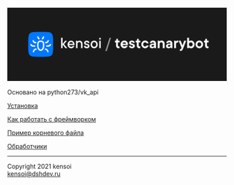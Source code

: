 <p align="center">
    <a href="https://kensoi.github.io/testcanarybot/"> 
        <img src ="pc-cover.png"/>
    </a>
</p>

Основано на python273/vk_api

[Установка](./install.md)  

[Как работать с фреймворком](./tppm)  

[Пример корневого файла](./root.md)  

[Обработчики](./tools.md)  

---------

Copyright 2021 kensoi  
kensoi@dshdev.ru